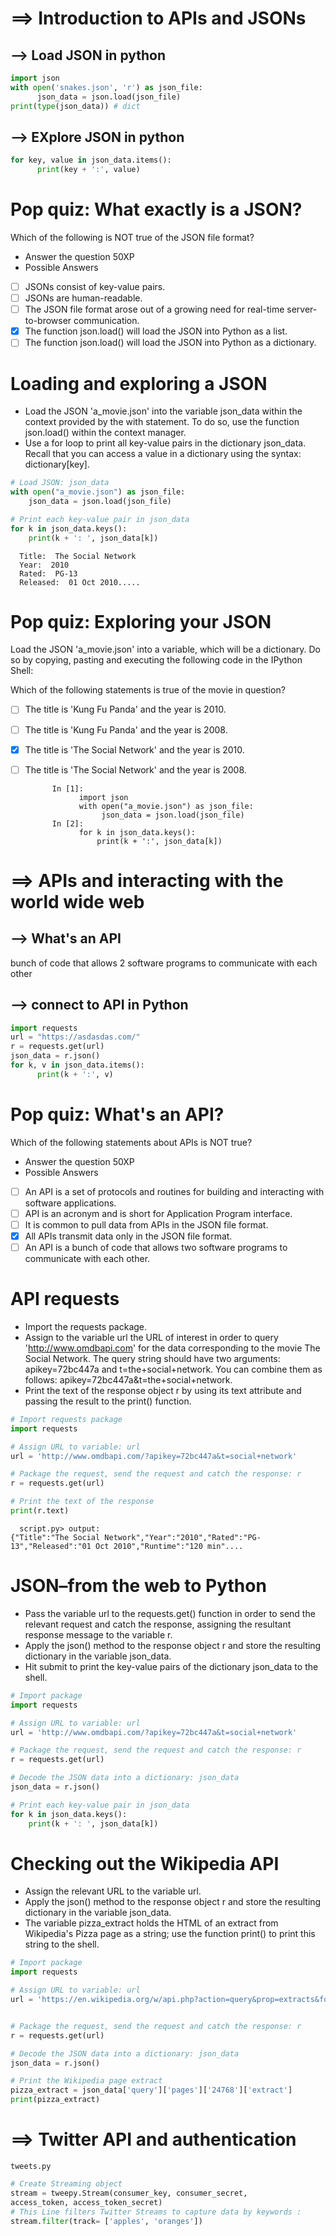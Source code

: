 # ==> Introduction to APIs and JSONs
## --> Load JSON in python
```py
import json
with open('snakes.json', 'r') as json_file:
      json_data = json.load(json_file)
print(type(json_data)) # dict
```
## --> EXplore JSON in python
```py
for key, value in json_data.items():
      print(key + ':', value)
```
# Pop quiz: What exactly is a JSON?
Which of the following is NOT true of the JSON file format?

- Answer the question
50XP
- Possible Answers
- [ ] JSONs consist of key-value pairs.
- [ ] JSONs are human-readable.
- [ ] The JSON file format arose out of a growing need for real-time server-to-browser communication.
- [x] The function json.load() will load the JSON into Python as a list.
- [ ] The function json.load() will load the JSON into Python as a dictionary.
# Loading and exploring a JSON
- Load the JSON 'a_movie.json' into the variable json_data within the context provided by the with statement. To do so, use the function json.load() within the context manager.
- Use a for loop to print all key-value pairs in the dictionary json_data. Recall that you can access a value in a dictionary using the syntax: dictionary[key].
```py
# Load JSON: json_data
with open("a_movie.json") as json_file:
    json_data = json.load(json_file)

# Print each key-value pair in json_data
for k in json_data.keys():
    print(k + ': ', json_data[k])
```
      Title:  The Social Network
      Year:  2010
      Rated:  PG-13
      Released:  01 Oct 2010.....
# Pop quiz: Exploring your JSON
Load the JSON 'a_movie.json' into a variable, which will be a dictionary. Do so by copying, pasting and executing the following code in the IPython Shell:

Which of the following statements is true of the movie in question?
- [ ] The title is 'Kung Fu Panda' and the year is 2010.
- [ ] The title is 'Kung Fu Panda' and the year is 2008.
- [x] The title is 'The Social Network' and the year is 2010.
- [ ] The title is 'The Social Network' and the year is 2008.

            In [1]:
                  import json
                  with open("a_movie.json") as json_file:
                       json_data = json.load(json_file)
            In [2]:
                  for k in json_data.keys():
                      print(k + ':', json_data[k])
# ==> APIs and interacting with the world wide web
## --> What's an API
bunch of code that allows 2 software programs to communicate with each other
## --> connect to API in Python
```py
import requests
url = "https://asdasdas.com/"
r = requests.get(url)
json_data = r.json()
for k, v in json_data.items():
      print(k + ':', v)
```
# Pop quiz: What's an API?
Which of the following statements about APIs is NOT true?

- Answer the question
50XP
- Possible Answers
- [ ] An API is a set of protocols and routines for building and interacting with software applications.
- [ ] API is an acronym and is short for Application Program interface.
- [ ] It is common to pull data from APIs in the JSON file format.
- [x] All APIs transmit data only in the JSON file format.
- [ ] An API is a bunch of code that allows two software programs to communicate with each other.
# API requests
- Import the requests package.
- Assign to the variable url the URL of interest in order to query 'http://www.omdbapi.com' for the data corresponding to the movie The Social Network. The query string should have two arguments: apikey=72bc447a and t=the+social+network. You can combine them as follows: apikey=72bc447a&t=the+social+network.
- Print the text of the response object r by using its text attribute and passing the result to the print() function.
```py
# Import requests package
import requests

# Assign URL to variable: url
url = 'http://www.omdbapi.com/?apikey=72bc447a&t=social+network'

# Package the request, send the request and catch the response: r
r = requests.get(url)

# Print the text of the response
print(r.text)
```
      script.py> output:
    {"Title":"The Social Network","Year":"2010","Rated":"PG-13","Released":"01 Oct 2010","Runtime":"120 min"....
# JSON–from the web to Python
- Pass the variable url to the requests.get() function in order to send the relevant request and catch the response, assigning the resultant response message to the variable r.
- Apply the json() method to the response object r and store the resulting dictionary in the variable json_data.
- Hit submit to print the key-value pairs of the dictionary json_data to the shell.
```py
# Import package
import requests

# Assign URL to variable: url
url = 'http://www.omdbapi.com/?apikey=72bc447a&t=social+network'

# Package the request, send the request and catch the response: r
r = requests.get(url)

# Decode the JSON data into a dictionary: json_data
json_data = r.json()

# Print each key-value pair in json_data
for k in json_data.keys():
    print(k + ': ', json_data[k])
```
# Checking out the Wikipedia API
- Assign the relevant URL to the variable url.
- Apply the json() method to the response object r and store the resulting dictionary in the variable json_data.
- The variable pizza_extract holds the HTML of an extract from Wikipedia's Pizza page as a string; use the function print() to print this string to the shell.
```py
# Import package
import requests

# Assign URL to variable: url
url = 'https://en.wikipedia.org/w/api.php?action=query&prop=extracts&format=json&exintro=&titles=pizza'


# Package the request, send the request and catch the response: r
r = requests.get(url)

# Decode the JSON data into a dictionary: json_data
json_data = r.json()

# Print the Wikipedia page extract
pizza_extract = json_data['query']['pages']['24768']['extract']
print(pizza_extract)
```
# ==> Twitter API and authentication
`tweets.py`
```py
# Create Streaming object
stream = tweepy.Stream(consumer_key, consumer_secret,
access_token, access_token_secret)
# This Line filters Twitter Streams to capture data by keywords :
stream.filter(track= ['apples', 'oranges'])
```

